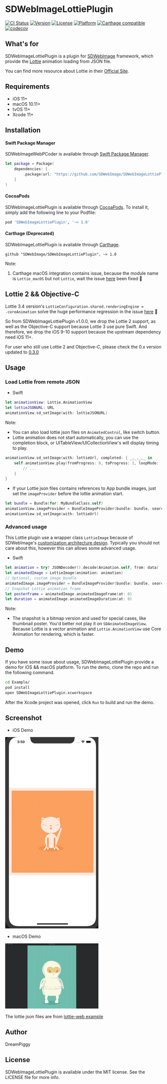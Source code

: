 # SDWebImageLottiePlugin

[![CI Status](https://img.shields.io/travis/SDWebImage/SDWebImageLottiePlugin.svg?style=flat)](https://travis-ci.org/SDWebImage/SDWebImageLottiePlugin)
[![Version](https://img.shields.io/cocoapods/v/SDWebImageLottiePlugin.svg?style=flat)](https://cocoapods.org/pods/SDWebImageLottiePlugin)
[![License](https://img.shields.io/cocoapods/l/SDWebImageLottiePlugin.svg?style=flat)](https://cocoapods.org/pods/SDWebImageLottiePlugin)
[![Platform](https://img.shields.io/cocoapods/p/SDWebImageLottiePlugin.svg?style=flat)](https://cocoapods.org/pods/SDWebImageLottiePlugin)
[![Carthage compatible](https://img.shields.io/badge/Carthage-compatible-brightgreen.svg?style=flat)](https://github.com/SDWebImage/SDWebImageLottiePlugin)
[![codecov](https://codecov.io/gh/SDWebImage/SDWebImageLottiePlugin/branch/master/graph/badge.svg)](https://codecov.io/gh/SDWebImage/SDWebImageLottiePlugin)

## What's for
SDWebImageLottiePlugin is a plugin for [SDWebImage](https://github.com/rs/SDWebImage/) framework, which provide the [Lottie](https://github.com/airbnb/lottie-ios) animation loading from JSON file.

You can find more resource about Lottie in their [Official Site](https://airbnb.design/lottie/).

## Requirements

+ iOS 11+
+ macOS 10.11+
+ tvOS 11+
+ Xcode 11+

## Installation

#### Swift Package Manager

SDWebImageWebPCoder is available through [Swift Package Manager](https://swift.org/package-manager).

```swift
let package = Package(
    dependencies: [
        .package(url: "https://github.com/SDWebImage/SDWebImageLottiePlugin.git", from: "1.0.0")
    ]
)
```

#### CocoaPods

SDWebImageLottiePlugin is available through [CocoaPods](https://cocoapods.org). To install
it, simply add the following line to your Podfile:

```ruby
pod 'SDWebImageLottiePlugin', '~> 1.0'
```

#### Carthage (Deprecated)

SDWebImageLottiePlugin is available through [Carthage](https://github.com/Carthage/Carthage).

```
github "SDWebImage/SDWebImageLottiePlugin", ~> 1.0
```

Note:
1. Carthage macOS integration contains issue, because the module name is `Lottie_macOS` but not `Lottie`, wait the issue [here](https://github.com/airbnb/lottie-ios/issues/1638) been fixed 👀

## Lottie 2 && Objective-C

Lottie 3.4 version's `LottieConfiguration.shared.renderingEngine = .coreAnimation` solve the huge performance regression in the issue [here](https://github.com/airbnb/lottie-ios/issues/895) 🚀

So from SDWebImageLottiePlugin v1.0.0, we drop the Lottie 2 support, as well as the Objective-C support because Lottie 3 use pure Swift. And therefore, we drop the iOS 9-10 support because the upstream dependency need iOS 11+.

For user who still use Lottie 2 and Objective-C, please check the 0.x version updated to [0.3.0](https://github.com/SDWebImage/SDWebImageLottiePlugin/releases/tag/0.3.0)

## Usage

### Load Lottie from remote JSON

+ Swift

```swift
let animationView: Lottie.AnimationView
let lottieJSONURL: URL
animationView.sd_setImage(with: lottieJSONURL)
```

Note:
+ You can also load lottie json files on `AnimatedControl`, like switch button.
+ Lottie animation does not start automatically, you can use the completion block, or UITableView/UICollectionView's will display timing to play.

```swift
animationView.sd_setImage(with: lottieUrl, completed: { _,_,_,_ in
    self.animationView.play(fromProgress: 0, toProgress: 1, loopMode: .repeat(5)) { finished in
        // ...
    }
}
```


+ If your Lottie json files contains references to App bundle images, just set the `imageProvider` before the lottie animation start.

```swift
let bundle = Bundle(for: MyBundleClass.self)
animationView.imageProvider = BundleImageProvider(bundle: bundle, searchPath: nil)
animationView.sd_setImage(with: lottieUrl)
```

### Advanced usage

This Lottie plugin use a wrapper class `LottieImage` because of SDWebImage's [customization architecture design](https://github.com/SDWebImage/SDWebImage/wiki/Advanced-Usage#customization). Typically you should not care about this, however this can allows some advanced usage.

+ Swift

```swift
let animation = try? JSONDecoder().decode(Animation.self, from: data)
let animatedImage = LottieImage(animation: animation)
// Optional, custom image bundle
animatedImage.imageProvider = BundleImageProvider(bundle: bundle, searchPath: nil)
// Snapshot Lottie animation frame
let posterFrame = animatedImage.animatedImageFrame(at: 0)
let duration = animatedImage.animatedImageDuration(at: 0)
```

Note:
+ The snapshot is a bitmap version and used for special cases, like thumbnail poster. You'd better not play it on `SDAnimatedImageView`. Because Lottie is a vector animation and `Lottie.AnimationView` use Core Animation for rendering, which is faster.

## Demo

If you have some issue about usage, SDWebImageLottiePlugin provide a demo for iOS && macOS platform. To run the demo, clone the repo and run the following command.

```bash
cd Example/
pod install
open SDWebImageLottiePlugin.xcworkspace
```

After the Xcode project was opened, click `Run` to build and run the demo.

## Screenshot

+ iOS Demo

<img src="https://raw.githubusercontent.com/SDWebImage/SDWebImageLottiePlugin/master/Example/Screenshot/LottieDemo.gif" width="300" />

+ macOS Demo

<img src="https://raw.githubusercontent.com/SDWebImage/SDWebImageLottiePlugin/master/Example/Screenshot/LottieDemo-macOS.gif" width="300" />

The lottie json files are from [lottie-web example](https://github.com/airbnb/lottie-web)

## Author

DreamPiggy

## License

SDWebImageLottiePlugin is available under the MIT license. See the LICENSE file for more info.
